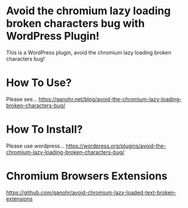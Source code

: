 # Avoid the chromium lazy loading broken characters bug with WordPress Plugin!
This is a WordPress plugin, avoid the chromium lazy loading broken characters bug!

# How To Use?

Please see...
https://ganohr.net/blog/avoid-the-chromium-lazy-loading-broken-characters-bug/

# How To Install?
Please use wordpress...
https://wordpress.org/plugins/avoid-the-chromium-lazy-loading-broken-characters-bug/

# Chromium Browsers Extensions
https://github.com/ganohr/avoid-chromium-lazy-loaded-text-broken-extensions
